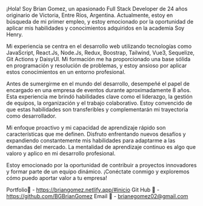 ¡Hola! Soy Brian Gomez, un apasionado Full Stack Developer de 24 años originario de Victoria, Entre Ríos, Argentina.
Actualmente, estoy en búsqueda de mi primer empleo, y estoy emocionado por la oportunidad de aplicar mis habilidades y conocimientos adquiridos en la academia Soy Henry.

Mi experiencia se centra en el desarrollo web utilizando tecnologías como JavaScript, React.Js, Node.Js, Redux, Boostrap, Tailwind, Vue3, Sequelize, Git Actions y DaisyUI. Mi formación me ha proporcionado una base sólida en programación y resolución de problemas, y estoy ansioso por aplicar estos conocimientos en un entorno profesional.

Antes de sumergirme en el mundo del desarrollo, desempeñé el papel de encargado en una empresa de eventos durante aproximadamente 8 años. Esta experiencia me brindó habilidades clave como el liderazgo, la gestión de equipos, la organización y el trabajo colaborativo. Estoy convencido de que estas habilidades son transferibles y complementarán mi trayectoria como desarrollador.

Mi enfoque proactivo y mi capacidad de aprendizaje rápido son características que me definen. Disfruto enfrentando nuevos desafíos y expandiendo constantemente mis habilidades para adaptarme a las demandas del mercado. La mentalidad de aprendizaje continuo es algo que valoro y aplico en mi desarrollo profesional.

Estoy emocionado por la oportunidad de contribuir a proyectos innovadores y formar parte de un equipo dinámico. ¡Conéctate conmigo y exploremos cómo puedo aportar valor a tu empresa!

Portfolio💼 - https://briangomez.netlify.app/#inicio
Git Hub 📁 - https://github.com/BGBrianGomez
Email 📧 - brianegomez02@gmail.com
